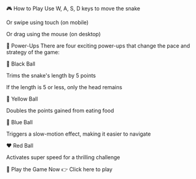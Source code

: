 🎮 How to Play
Use W, A, S, D keys to move the snake

Or swipe using touch (on mobile)

Or drag using the mouse (on desktop)

🧪 Power-Ups
There are four exciting power-ups that change the pace and strategy of the game:

🖤 Black Ball

Trims the snake's length by 5 points

If the length is 5 or less, only the head remains

💛 Yellow Ball

Doubles the points gained from eating food

💙 Blue Ball

Triggers a slow-motion effect, making it easier to navigate

❤️ Red Ball

Activates super speed for a thrilling challenge

🔗 Play the Game Now
👉 Click here to play
